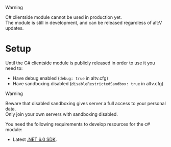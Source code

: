 > [!WARNING]
> C# clientside module cannot be used in production yet.<br>
> The module is still in development, and can be released regardless of alt:V updates.<br>

# Setup
Until the C# clientside module is publicly released in order to use it you need to:
* Have debug enabled (`debug: true` in altv.cfg)
* Have sandboxing disabled (`disableRestrictedSandbox: true` in altv.cfg)

> [!WARNING]
> Beware that disabled sandboxing gives server a full access to your personal data.<br>
> Only join your own servers with sandboxing disabled.

You need the following requirements to develop resources for the c# module:

* Latest [.NET 6.0 SDK](https://dotnet.microsoft.com/download/dotnet/6.0).